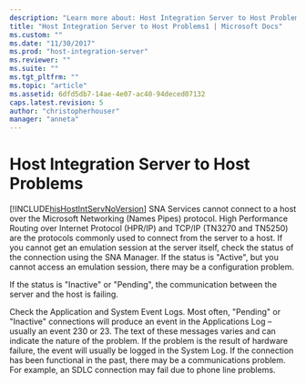 ```yaml
---
description: "Learn more about: Host Integration Server to Host Problems"
title: "Host Integration Server to Host Problems1 | Microsoft Docs"
ms.custom: ""
ms.date: "11/30/2017"
ms.prod: "host-integration-server"
ms.reviewer: ""
ms.suite: ""
ms.tgt_pltfrm: ""
ms.topic: "article"
ms.assetid: 6dfd5db7-14ae-4e07-ac40-94deced07132
caps.latest.revision: 5
author: "christopherhouser"
manager: "anneta"
---
```

# Host Integration Server to Host Problems
[!INCLUDE[hisHostIntServNoVersion](../includes/hishostintservnoversion-md.md)] SNA Services cannot connect to a host over the Microsoft Networking (Names Pipes) protocol. High Performance Routing over Internet Protocol (HPR/IP) and TCP/IP (TN3270 and TN5250) are the protocols commonly used to connect from the server to a host. If you cannot get an emulation session at the server itself, check the status of the connection using the SNA Manager. If the status is "Active", but you cannot access an emulation session, there may be a configuration problem.
  
 If the status is "Inactive" or "Pending", the communication between the server and the host is failing.  
  
 Check the Application and System Event Logs. Most often, "Pending" or "Inactive" connections will produce an event in the Applications Log – usually an event 230 or 23. The text of these messages varies and can indicate the nature of the problem. If the problem is the result of hardware failure, the event will usually be logged in the System Log. If the connection has been functional in the past, there may be a communications problem. For example, an SDLC connection may fail due to phone line problems.
